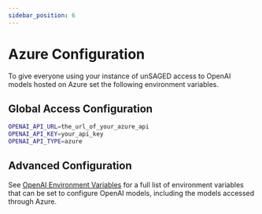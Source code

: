 ```yaml
---
sidebar_position: 6
---
```


# Azure Configuration

To give everyone using your instance of unSAGED access to OpenAI models hosted on Azure set the following environment variables.

## Global Access Configuration

```sh title="apps/unsaged/.env.local"
OPENAI_API_URL=the_url_of_your_azure_api
OPENAI_API_KEY=your_api_key
OPENAI_API_TYPE=azure
```

## Advanced Configuration

See [OpenAI Environment Variables](/docs/model-providers/openai#environment-variables) for a full list of environment variables that can be set to configure OpenAI models, including the models accessed through Azure.

